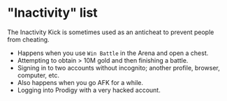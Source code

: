 # "Inactivity" list
The Inactivity Kick is sometimes used as an anticheat to prevent people from cheating.


- Happens when you use `Win Battle` in the Arena and open a chest.
- Attempting to obtain > 10M gold and then finishing a battle.
- Signing in to two accounts without incognito; another profile, browser, computer, etc.
- Also happens when you go AFK for a while.
- Logging into Prodigy with a very hacked account.
